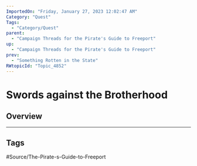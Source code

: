 ```yaml
---
ImportedOn: "Friday, January 27, 2023 12:02:47 AM"
Category: "Quest"
Tags:
  - "Category/Quest"
parent:
  - "Campaign Threads for the Pirate's Guide to Freeport"
up:
  - "Campaign Threads for the Pirate's Guide to Freeport"
prev:
  - "Something Rotten in the State"
RWtopicId: "Topic_4852"
---
```

# Swords against the Brotherhood
## Overview

---
## Tags
#Source/The-Pirate-s-Guide-to-Freeport

